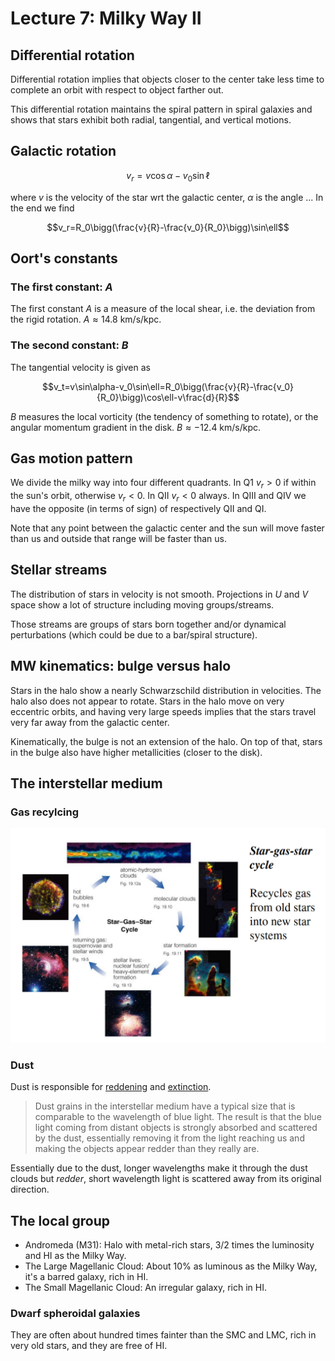 # Lecture 7: Milky Way II

## Differential rotation

Differential rotation implies that objects closer to the center take less time to complete an orbit with respect to object farther out.

This differential rotation maintains the spiral pattern in spiral galaxies and shows that stars exhibit both radial, tangential, and vertical motions.

## Galactic rotation

$$v_r=v\cos\alpha-v_0\sin\ell$$

where $v$ is the velocity of the star wrt the galactic center, $\alpha$ is the angle ... In the end we find 

$$v_r=R_0\bigg(\frac{v}{R}-\frac{v_0}{R_0}\bigg)\sin\ell$$

## Oort's constants

### The first constant: $A$

The first constant $A$ is a measure of the local shear, i.e. the deviation from the rigid rotation. $A\approx 14.8\ \text{km/s/kpc}$.

### The second constant: $B$

The tangential velocity is given as

$$v_t=v\sin\alpha-v_0\sin\ell=R_0\bigg(\frac{v}{R}-\frac{v_0}{R_0}\bigg)\cos\ell-v\frac{d}{R}$$

$B$ measures the local vorticity (the tendency of something to rotate), or the angular momentum gradient in the disk. $B\approx -12.4\ \text{km/s/kpc}$.

## Gas motion pattern

We divide the milky way into four different quadrants. In Q1 $v_r>0$ if within the sun's orbit, otherwise $v_r<0$. In QII $v_r<0$ always. In QIII and QIV we have the opposite (in terms of sign) of respectively QII and QI.

Note that any point between the galactic center and the sun will move faster than us and outside that range will be faster than us.

## Stellar streams

The distribution of stars in velocity is not smooth. Projections in $U$ and $V$ space show a lot of structure including moving groups/streams.

Those streams are groups of stars born together and/or dynamical perturbations (which could be due to a bar/spiral structure).

## MW kinematics: bulge versus halo

Stars in the halo show a nearly Schwarzschild distribution in velocities. The halo also does not appear to rotate. Stars in the halo move on very eccentric orbits, and having very large speeds implies that the stars travel very far away from the galactic center.

Kinematically, the bulge is not an extension of the halo. On top of that, stars in the bulge also have higher metallicities (closer to the disk).

## The interstellar medium

### Gas recylcing

![Gas recycling](resources/star_gas_star.png)

### Dust 

Dust is responsible for [reddening](http://www.astronomy.swin.edu.au/cosmos/I/Interstellar+Reddening) and [extinction](http://burro.astr.cwru.edu/Academics/Astr221/StarProp/dust.html). 

> Dust grains in the interstellar medium have a typical size that is comparable to the wavelength of blue light. The result is that the blue light coming from distant objects is strongly absorbed and scattered by the dust, essentially removing it from the light reaching us and making the objects appear redder than they really are.

Essentially due to the dust, longer wavelengths make it through the dust clouds but _redder_, short wavelength light is scattered away from its original direction.

## The local group

- Andromeda (M31): Halo with metal-rich stars, $3/2$ times the luminosity and HI as the Milky Way.
- The Large Magellanic Cloud: About 10% as luminous as the Milky Way, it's a barred galaxy, rich in HI.
- The Small Magellanic Cloud: An irregular galaxy, rich in HI.

### Dwarf spheroidal galaxies

They are often about hundred times fainter than the SMC and LMC, rich in very old stars, and they are free of HI.
